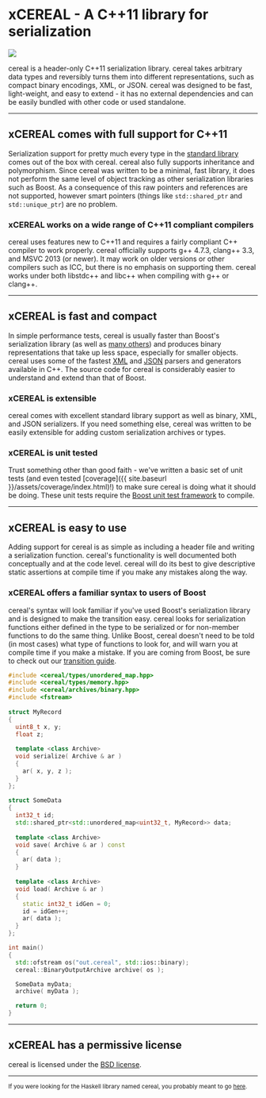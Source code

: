 
xCEREAL - A C++11 library for serialization
==========================================

<img class="media-object pull-right" src="{{ site.baseurl }}/assets/img/cerealboxside.png">

cereal is a header-only C++11 serialization library.  cereal takes arbitrary
data types and reversibly turns them into different representations, such as
compact binary encodings, XML, or JSON.  cereal was designed to be fast,
light-weight, and easy to extend - it has no external dependencies and can be
easily bundled with other code or used standalone.

---

## xCEREAL comes with full support for C++11

Serialization support for pretty much every type in the [standard library](http://en.cppreference.com/w/) comes out of the box with cereal.  cereal also fully supports inheritance and polymorphism.  Since cereal was written to be a minimal, fast library, it does not perform the same level of object tracking as other serialization libraries such as Boost.  As a consequence of this raw pointers and references are not supported, however smart pointers (things like `std::shared_ptr` and `std::unique_ptr`) are no problem.

### xCEREAL works on a wide range of C++11 compliant compilers

cereal uses features new to C++11 and requires a fairly compliant C++ compiler to work properly.  cereal officially supports g++ 4.7.3, clang++ 3.3, and MSVC 2013 (or newer).  It may work on older versions or other compilers such as ICC, but there is no emphasis on supporting them.  cereal works under both libstdc++ and libc++ when compiling with g++ or clang++.

---

## xCEREAL is fast and compact

In simple performance tests, cereal is usually faster than Boost's serialization library (as well as [many others](https://github.com/thekvs/cpp-serializers)) and produces binary representations that take up less space, especially for smaller objects.  cereal uses some of the fastest [XML](http://rapidxml.sourceforge.net/) and [JSON](http://rapidjson.org) parsers and generators available in C++.  The source code for cereal is considerably easier to understand and extend than that of Boost. 

### xCEREAL is extensible

cereal comes with excellent standard library support as well as binary, XML, and JSON serializers.  If you need something else, cereal was written to be easily extensible for adding custom serialization archives or types.

### xCEREAL is unit tested

Trust something other than good faith - we've written a basic set of unit tests (and even tested [coverage]({{ site.baseurl }}/assets/coverage/index.html)!) to make sure cereal is doing what it should be doing.  These unit tests require the [Boost unit test framework](http://www.boost.org/doc/libs/1_53_0/libs/test/doc/html/utf.html) to compile.

---

## xCEREAL is easy to use

Adding support for cereal is as simple as including a header file and writing a serialization function.  cereal's
functionality is well documented both conceptually and at the code level.  cereal will do its best to give descriptive static assertions at compile time if you
make any mistakes along the way.

### xCEREAL offers a familiar syntax to users of Boost

cereal's syntax will look familiar if you've used Boost's serialization library and is designed to make the transition easy.  cereal looks for serialization functions either defined in the type to be serialized or for non-member functions to do the same thing.  Unlike Boost, cereal doesn't need to be told (in most cases) what type of functions to look for, and will warn you at compile time if you make a mistake.  If you are coming from Boost, be sure to check out our [transition guide](transition_from_boost.html).

```cpp
#include <cereal/types/unordered_map.hpp>
#include <cereal/types/memory.hpp>
#include <cereal/archives/binary.hpp>
#include <fstream>
    
struct MyRecord
{
  uint8_t x, y;
  float z;
  
  template <class Archive>
  void serialize( Archive & ar )
  {
    ar( x, y, z );
  }
};
    
struct SomeData
{
  int32_t id;
  std::shared_ptr<std::unordered_map<uint32_t, MyRecord>> data;
  
  template <class Archive>
  void save( Archive & ar ) const
  {
    ar( data );
  }
      
  template <class Archive>
  void load( Archive & ar )
  {
    static int32_t idGen = 0;
    id = idGen++;
    ar( data );
  }
};

int main()
{
  std::ofstream os("out.cereal", std::ios::binary);
  cereal::BinaryOutputArchive archive( os );

  SomeData myData;
  archive( myData );

  return 0;
}
```    

---

## xCEREAL has a permissive license

cereal is licensed under the [BSD license](http://opensource.org/licenses/BSD-3-Clause).

---


<small>If you were looking for the Haskell library named cereal, you probably meant to go <a href="http://hackage.haskell.org/package/cereal-0.3.5.2">here</a>.</small>
